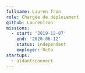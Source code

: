 ```yaml
---
fullname: Lauren Tron
role: Chargée de déploiement
github: LaurenTron
missions:
  - start: '2019-12-07'
    end: '2020-06-12'
    status: independent
    employer: Octo
startups:
  - aidantsconnect
---
```

